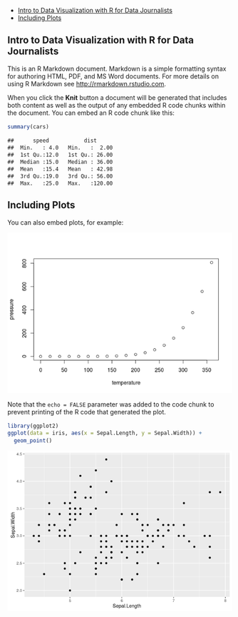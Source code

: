 -   [Intro to Data Visualization with R for Data Journalists](#intro-to-data-visualization-with-r-for-data-journalists)
-   [Including Plots](#including-plots)

Intro to Data Visualization with R for Data Journalists
-------------------------------------------------------

This is an R Markdown document. Markdown is a simple formatting syntax for authoring HTML, PDF, and MS Word documents. For more details on using R Markdown see <http://rmarkdown.rstudio.com>.

When you click the **Knit** button a document will be generated that includes both content as well as the output of any embedded R code chunks within the document. You can embed an R code chunk like this:

``` r
summary(cars)
```

    ##      speed           dist       
    ##  Min.   : 4.0   Min.   :  2.00  
    ##  1st Qu.:12.0   1st Qu.: 26.00  
    ##  Median :15.0   Median : 36.00  
    ##  Mean   :15.4   Mean   : 42.98  
    ##  3rd Qu.:19.0   3rd Qu.: 56.00  
    ##  Max.   :25.0   Max.   :120.00

Including Plots
---------------

You can also embed plots, for example:

![](ReadMe_files/figure-markdown_github/pressure-1.png)<!-- -->

Note that the `echo = FALSE` parameter was added to the code chunk to prevent printing of the R code that generated the plot.

``` r
library(ggplot2)
ggplot(data = iris, aes(x = Sepal.Length, y = Sepal.Width)) + 
  geom_point()
```

![](ReadMe_files/figure-markdown_github/ggplot2-1.png)<!-- -->
